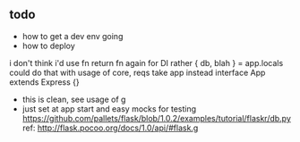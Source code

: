 ## todo

- how to get a dev env going
- how to deploy

i don't think i'd use fn return fn again for DI
rather { db, blah } = app.locals
could do that with usage of core, reqs take app instead
interface App extends Express {}

- this is clean, see usage of g
- just set at app start and easy mocks for testing
  https://github.com/pallets/flask/blob/1.0.2/examples/tutorial/flaskr/db.py
  ref: http://flask.pocoo.org/docs/1.0/api/#flask.g
